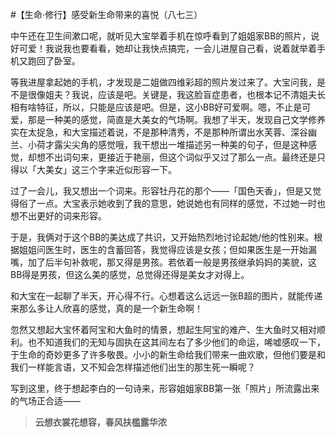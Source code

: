 #【生命⋅修行】感受新生命带来的喜悦（八七三）

中午还在卫生间漱口呢，就听见大宝举着手机在惊呼看到了姐姐家BB的照片，说好可爱！我说我也要看看，她却让我快点搞完，一会儿进屋自己看，说着就举着手机又跑回了卧室。

等我进屋拿起她的手机，才发现是二姐做四维彩超的照片发过来了。大宝问我，是不是很像姐夫？我说，应该是吧。关键是，我这脸盲症患者，也根本记不清姐夫长相有啥特征，所以，只能是应该是吧。但是，这小BB好可爱啊。嗯，不止是可爱，那是一种美的感觉，简直是大美女的气场啊。我想了半天，发现自己文学修养实在太捉急，和大宝描述着说，不是那种清秀，不是那种所谓出水芙蓉、深谷幽兰、小荷才露尖尖角的感觉哦，我干想出一堆描述另一种美的句子，但是这种感觉，却想不出词句来，更接近于艳丽，但这个词似乎又过了那么一点。最终还是只得以「大美女」这三个字来近似形容一下。

过了一会儿，我又想出一个词来。形容牡丹花的那个——「国色天香」，但是又觉得俗了一点。大宝表示她收到了我的意思，她说她也有同样的感觉，不过她一时也想不出更好的词来形容。

于是，我俩对于这个BB的美达成了共识，又开始热烈地讨论起她/他的性别来。根据姐姐问医生时，医生的含蓄回答，我觉得应该是女孩；但如果医生是一开始漏嘴，加了后半句补救呢，那又得是男孩。若依着一般是男孩继承妈妈的美貌，这BB得是男孩，但这么美的感觉，总觉得还得是美女才对得上。

和大宝在一起聊了半天，开心得不行。心想着这么远远一张B超的图片，就能传递来那么多让人欣喜的感觉，真的是一个新生命啊！

忽然又想起大宝怀着阿宝和大鱼时的情景，想起生阿宝的难产、生大鱼时又相对顺利。也不知道我们的无知与固执在这其间左右了多少他们的命运，唏嘘感叹一下，于生命的奇妙更多了许多敬畏。小小的新生命给我们带来一曲欢歌，但他们要是和我们一样能言语，又不知会怎样描述他们出生的那生死一瞬呢？

写到这里，终于想起李白的一句诗来，形容姐姐家BB第一张「照片」所流露出来的气场正合适——

> **云想衣裳花想容，春风扶槛露华浓**


